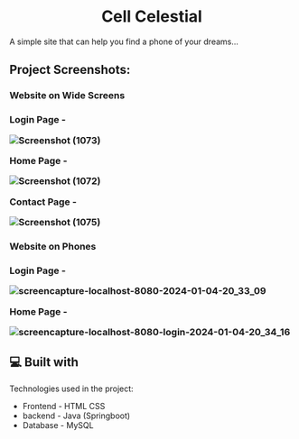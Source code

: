 <h1 align="center" id="title">Cell Celestial</h1>

<p id="description">A simple site that can help you find a phone of your dreams...</p>

<h2>Project Screenshots:</h2>

<h3>Website on Wide Screens<h3>
Login Page - 
  
![Screenshot (1073)](https://github.com/harshap0202/xenonstack_task2/assets/116268106/ac81e542-d48e-4e78-98b4-536de236578a)

Home Page - 

![Screenshot (1072)](https://github.com/harshap0202/xenonstack_task2/assets/116268106/97540443-0b19-4883-896b-7e4bd9a9a02d)

Contact Page - 

![Screenshot (1075)](https://github.com/harshap0202/xenonstack_task2/assets/116268106/f6ddd59d-d92c-421d-90f8-0aa8ab6d6cc7)

<h3>Website on Phones<h3>
Login Page - 
  
![screencapture-localhost-8080-2024-01-04-20_33_09](https://github.com/harshap0202/xenonstack_task2/assets/116268106/f74b94e7-84e4-4521-8925-39b5da45bacc)

Home Page - 

![screencapture-localhost-8080-login-2024-01-04-20_34_16](https://github.com/harshap0202/xenonstack_task2/assets/116268106/f0e38b18-769c-4679-b3f8-3254618efbf9)

  
<h2>💻 Built with</h2>

Technologies used in the project:

*   Frontend - HTML CSS
*   backend - Java (Springboot)
*   Database - MySQL
